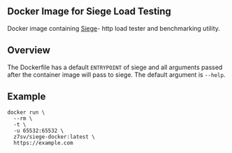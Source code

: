 Docker Image for Siege Load Testing
---
Docker image containing [Siege](https://github.com/JoeDog/siege)- http load tester and benchmarking utility.

## Overview

The Dockerfile has a default `ENTRYPOINT` of siege and all arguments passed after the container image will pass to
siege. The default argument is `--help`.

## Example

```shell
docker run \
  --rm \
  -t \
  -u 65532:65532 \
  z7sv/siege-docker:latest \
  https://example.com
```
